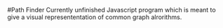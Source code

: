#Path Finder
Currently unfinished
Javascript program which is meant to give a visual represententation
of common graph alrorithms.
